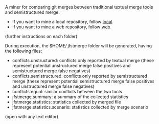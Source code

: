 A miner for comparing git merges between traditional textual merge tools and semistructured merge.

- If you want to mine a local repository, follow [local](https://github.com/spgroup/s3m/tree/master/miner/local).
- If you want to mine a web repository, follow [web](https://github.com/spgroup/s3m/tree/master/miner/web).

(further instructions on each folder)

During execution, the $HOME/.jfstmerge folder will be generated, having the following files:
- conflicts.unstructured: conflicts only reported by textual merge (these represent potential unstructured merge false positives and semistructured merge false negatives)
- conflicts.semistructured: conflicts only reported by semistructured merge (these represent potential semistructured merge false positives and unstructured merge false negatives)
- conflicts.equal: similar conflicts between the two tools
- jfstmerge.summary: a summary of the collected statistics
- jfstmerge.statistics: statistics collected by merged file
- jfstmerge.statistics.scenario: statistics collected by merge scenario

(open with any text editor)
